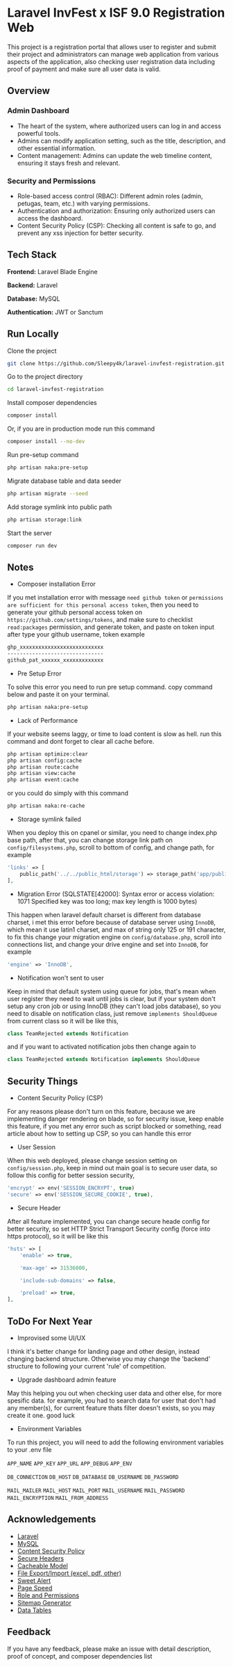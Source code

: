 # Laravel InvFest x ISF 9.0 Registration Web

This project is a registration portal that allows user to register and submit their project and administrators can manage web application from various aspects of the application, also checking user registration data including proof of payment and make sure all user data is valid.

## Overview

### Admin Dashboard

- The heart of the system, where authorized users can log in and access powerful tools.
- Admins can modify application setting, such as the title, description, and other essential information.
- Content management: Admins can update the web timeline content, ensuring it stays fresh and relevant.

### Security and Permissions

- Role-based access control (RBAC): Different admin roles (admin, petugas, team, etc.) with varying permissions.
- Authentication and authorization: Ensuring only authorized users can access the dashboard.
- Content Security Policy (CSP): Checking all content is safe to go, and prevent any xss injection for better security.

## Tech Stack

**Frontend:** Laravel Blade Engine

**Backend:** Laravel

**Database:** MySQL

**Authentication:** JWT or Sanctum

## Run Locally

Clone the project

~~~bash
git clone https://github.com/Sleepy4k/laravel-invfest-registration.git
~~~

Go to the project directory

~~~bash
cd laravel-invfest-registration
~~~

Install composer dependencies

~~~bash
composer install
~~~

Or, if you are in production mode run this command

~~~bash
composer install --no-dev
~~~

Run pre-setup command

~~~bash
php artisan naka:pre-setup
~~~

Migrate database table and data seeder

~~~bash
php artisan migrate --seed
~~~

Add storage symlink into public path

~~~bash
php artisan storage:link
~~~

Start the server

~~~bash
composer run dev
~~~

## Notes

- Composer installation Error

If you met installation error with message `need github token` or `permissions are sufficient for this personal access token`,
then you need to generate your github personal access token on `https://github.com/settings/tokens`, and make sure to checklist
`read:packages` permission, and generate token, and paste on token input after type your github username, token example

~~~bash
ghp_xxxxxxxxxxxxxxxxxxxxxxxxxxx
-------------------------------
github_pat_xxxxxx_xxxxxxxxxxxxx
~~~

- Pre Setup Error

To solve this error you need to run pre setup command.
copy command below and paste it on your terminal.

~~~bash
php artisan naka:pre-setup
~~~

- Lack of Performance

If your website seems laggy, or time to load content is slow as hell.
run this command and dont forget to clear all cache before.

~~~bash
php artisan optimize:clear
php artisan config:cache
php artisan route:cache
php artisan view:cache
php artisan event:cache
~~~

or you could do simply with this command

~~~bash
php artisan naka:re-cache
~~~

- Storage symlink failed

When you deploy this on cpanel or similar, you need to change index.php base path,
after that, you can change storage link path on `config/filesystems.php`, scroll to bottom of config,
and change path, for example

~~~php
'links' => [
    public_path('../../public_html/storage') => storage_path('app/public'),
],
~~~

- Migration Error (SQLSTATE[42000]: Syntax error or access violation: 1071 Specified key was too long; max key length is 1000 bytes)

This happen when laravel default charset is different from database charset, i met this error before because of database server using `InnoDB`,
which mean it use latin1 charset, and max of string only 125 or 191 character, to fix this change your migration engine on `config/database.php`, scroll into connections list, and change your drive engine and set into `InnoDB`, for example

~~~php
'engine' => 'InnoDB',
~~~

- Notification won't sent to user

Keep in mind that default system using queue for jobs, that's mean when user register they need to wait until jobs is clear,
but if your system don't setup any cron job or using InnoDB (they can't load jobs database), so you need to disable on notification class,
just remove `implements ShouldQueue` from current class so it will be like this,

~~~php
class TeamRejected extends Notification
~~~

and if you want to activated notification jobs then change again to

~~~php
class TeamRejected extends Notification implements ShouldQueue
~~~

## Security Things

- Content Security Policy (CSP)

For any reasons please don't turn on this feature, because we are implementing danger rendering on blade,
so for security issue, keep enable this feature, if you met any error such as script blocked or something,
read article about how to setting up CSP, so you can handle this error

- User Session

When this web deployed, please change session setting on `config/session.php`, keep in mind out main goal
is to secure user data, so follow this config for better session security,

~~~php
'encrypt' => env('SESSION_ENCRYPT', true)
'secure' => env('SESSION_SECURE_COOKIE', true),
~~~

- Secure Header

After all feature implemented, you can change secure heade config for better security,
so set HTTP Strict Transport Security config (force into https protocol), so it will be like this

~~~php
'hsts' => [
    'enable' => true,

    'max-age' => 31536000,

    'include-sub-domains' => false,

    'preload' => true,
],
~~~

## ToDo For Next Year

- Improvised some UI/UX

I think it's better change for landing page and other design, instead changing backend structure.
Otherwise you may change the 'backend' structure to following your current 'rule' of competition.

- Upgrade dashboard admin feature

May this helping you out when checking user data and other else, for more spesific data. for example,
you had to search data for user that don't had any member(s), for current feature thats filter doesn't
exists, so you may create it one. good luck

- Environment Variables

To run this project, you will need to add the following environment variables to your .env file

`APP_NAME`
`APP_KEY`
`APP_URL`
`APP_DEBUG`
`APP_ENV`

`DB_CONNECTION`
`DB_HOST`
`DB_DATABASE`
`DB_USERNAME`
`DB_PASSWORD`

`MAIL_MAILER`
`MAIL_HOST`
`MAIL_PORT`
`MAIL_USERNAME`
`MAIL_PASSWORD`
`MAIL_ENCRYPTION`
`MAIL_FROM_ADDRESS`

## Acknowledgements

- [Laravel](https://laravel.com/docs/11.x)
- [MySQL](https://dev.mysql.com/doc)
- [Content Security Policy](https://github.com/spatie/laravel-csp)
- [Secure Headers](https://github.com/bepsvpt/secure-headers)
- [Cacheable Model](https://github.com/elipZis/laravel-cacheable-model)
- [File Export/Import (excel, pdf, other)](https://docs.laravel-excel.com/3.1/getting-started/)
- [Sweet Alert](https://realrashid.github.io/sweet-alert)
- [Page Speed](https://github.com/renatomarinho/laravel-page-speed)
- [Role and Permissions](https://spatie.be/docs/laravel-permission/v6/introduction)
- [Sitemap Generator](https://github.com/spatie/laravel-sitemap)
- [Data Tables](https://yajrabox.com/docs/laravel-datatables/11.0)

## Feedback

If you have any feedback, please make an issue with detail description, proof of concept, and composer dependencies list

